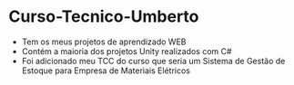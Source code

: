 # Curso-Tecnico-Umberto

- Tem os meus projetos de aprendizado WEB
- Contém a maioria dos projetos Unity realizados com C#
- Foi adicionado meu TCC do curso que seria um Sistema de Gestão de Estoque para Empresa de Materiais Elétricos
